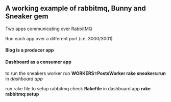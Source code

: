 ## A working example of rabbitmq, Bunny and Sneaker gem
Two apps communicating over RabbitMQ

Run each app over a different port (i.e. 3000/3001)

#### Blog is a producer app
#### Dashboard as a consumer app


to run the sneakers worker run **WORKERS=PostsWorker rake sneakers:run** in *dashboard app*

run rake file to setup rabbitmq check **Rakefile** in dashboard app 
**rake rabbitmq:setup**